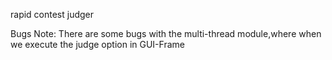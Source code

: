 rapid contest judger

Bugs Note:
  There are some bugs with the multi-thread module,where
  when we execute the judge option in GUI-Frame
